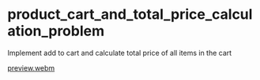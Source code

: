 # product_cart_and_total_price_calculation_problem


Implement add to cart and calculate total price of all items in the cart

[preview.webm](https://github.com/user-attachments/assets/5872e498-77b0-4502-9fd0-3dcb793292d0)
